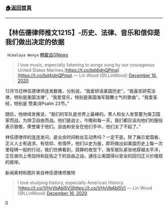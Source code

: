 ###  [:house:返回首頁](https://github.com/ourhimalayas/txt)
---

## 【林伍德律师推文1215】-历史、法律、音乐和信仰是我们做出决定的依据
` Himalaya Wenya` [轉載自GNews](https://gnews.org/zh-hans/654289/)

> I love music, especially listening to songs sung by our courageous United States Marines.[https://t.co/bd4jdnQPmq](https://t.co/bd4jdnQPmq)
> — Lin Wood (@LLinWood) [December 16, 2020](https://twitter.com/LLinWood/status/1339063059399110657?ref_src=twsrc%5Etfw)



12月15日林伍德律师连发数推，分别说，“我爱研读美国历史”，“我喜欢研究法律，特别是美国法律”，“我爱音乐，特别是美国海军鼓舞士气的歌曲”，“我爱圣经，特别是 赞美诗Psalm 23节。”

随后，他继续发推说，“我们的军队是世界上最棒的。男人和女人发誓要为保卫国家而战，为捍卫自由而战。他们是战士，今晚和每一天，我们都应该向他们的服役表示致敬，荣誉属于他们。自由和安全在他们手中，他们太了不起了。”

林伍德律师的连连发问，是业余时间粉丝互动秀吗？一定不是。除了展示爱国者、正义人士有追求、有信仰、有情怀，他们以史为鉴，即将做出如美国历史上每一次里程碑一般的行动，我们仿佛看到，寂静的夜空下，海军舰队紧张地穿越太平洋，正在驶向上帝加持和庇佑之下的自由之战，通往让美国得以安全的回归正义价值观的彼岸。

新闻素材和图片来自林伍德律师推特



> I love studying history, especially American History.[https://t.co/VHyVbAbl5V](https://t.co/VHyVbAbl5V)
> — Lin Wood (@LLinWood) [December 16, 2020](https://twitter.com/LLinWood/status/1339061323548659713?ref_src=twsrc%5Etfw)



0
